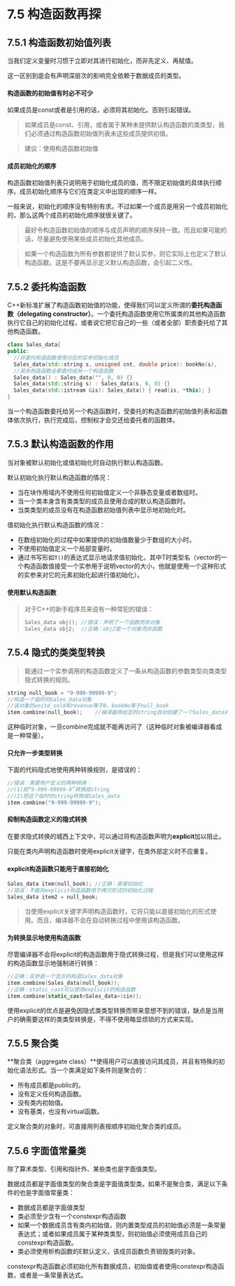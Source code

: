 # 7.5 构造函数再探



## 7.5.1 构造函数初始值列表

当我们定义变量时习惯于立即对其进行初始化，而非先定义、再赋值。

这一区别到底会有声明深层次的影响完全依赖于数据成员的类型。

#### 构造函数的初始值有时必不可少

如果成员是const或者是引用的话，必须将其初始化。否则引起错误。

> 如果成员是const、引用，或者属于某种未提供默认构造函数的类类型，我们必须通过构造函数初始值列表未这些成员提供初值。

> 建议：使用构造函数初始值

#### 成员初始化的顺序

构造函数初始值列表只说明用于初始化成员的值，而不限定初始值的具体执行顺序。成员初始化顺序与它们在类定义中出现的顺序一样。

一般来说，初始化的顺序没有特别有求。不过如果一个成员是用另一个成员初始化的，那么这两个成员的初始化顺序就很关键了。

> 最好令构造函数初始值的顺序与成员声明的顺序保持一致。而且如果可能的话，尽量避免使用某些成员初始化其他成员。

> 如果一个构造函数为所有参数都提供了默认实参，则它实际上也定义了默认构造函数。这是不要再显示定义默认构造函数，会引起二义性。



## 7.5.2 委托构造函数

C++新标准扩展了构造函数初始值的功能，使得我们可以定义所谓的**委托构造函数（delegating constructor）**。一个委托构造函数使用它所属类的其他构造函数执行它自己的初始化过程，或者说它把它自己的一些（或者全部）职责委托给了其他构造函数。

```c++
class Sales_data{
public:
  //非委托构造函数使用对应的实参初始化成员
  Sales_data(std::string s, unsigned cnt, double price): bookNo(s), 	 units_sold(cnt), revenue(cnt*price){}
  //其余构造函数全都委托给另一个构造函数
  Sales_data() : Sales_data("", 0, 0) {}
  Sales_data(std::string s) : Sales_data(s, 0, 0) {}
  Sales_data(std::istream &is): Sales_data() { read(is, *this); }
}
```

当一个构造函数委托给另一个构造函数时，受委托的构造函数的初始值列表和函数体依次执行，执行完成后，控制权才会交还给委托者的函数体。



## 7.5.3 默认构造函数的作用

当对象被默认初始化或值初始化时自动执行默认构造函数。

默认初始化执行默认构造函数的情况：

- 当在块作用域内不使用任何初始值定义一个非静态变量或者数组时。
- 当一个类本身含有类类型的成员且使用合成的默认构造函数时。
- 当类类型的成员没有在构造函数初始值列表中显示地初始化时。

值初始化执行默认构造函数的情况：

- 在数组初始化的过程中如果提供的初始值数量少于数组的大小时。
- 不使用初始值定义一个局部变量时。
- 通过书写形如`T()`的表达式显示地请求值初始化，其中T时类型名（vector的一个构造函数值接受一个实参用于说明vector的大小，他就是使用一个这种形式的实参来对它的元素初始化起进行值初始化）。

#### 使用默认构造函数

> 对于C++的新手程序员来说有一种常犯的错误：
>
> ```c++
> Sales_data obj();	//错误：声明了一个函数而非对象
> Sales_data obj2;	//正确：obj2是一个对象而非函数
> ```



## 7.5.4 隐式的类类型转换

> 能通过一个实参调用的构造函数定义了一条从构造函数的参数类型向类类型隐式转换的规则。

```c++
string null_book = "9-999-99999-9";
//构造一个临时的Sales_data对象
//该对象的unitd_sold和revenue等于0，bookNo等于null_book
item.combine(null_book);	//编译器用给定的string自动创建了一个Sales_data对象，这个新生成的临时对象被传递给combine
```

这种临时对象，一旦combine完成就不能再访问了（这种临时对象被编译器看成是一种常量）。

#### 只允许一步类型转换

下面的代码隐式地使用两种转换规则，是错误的：

```c++
//错误：需要用户定义的两种转换：
//(1)把“9-999-99999-9”转换成string
//(2)把这个临时的string转换成Sales_data
item.combine("9-999-99999-9");
```

#### 抑制构造函数定义的隐式转换

在要求隐式转换的城西上下文中，可以通过将构造函数声明为**explicit**加以阻止。

只能在类内声明构造函数时使用explicit关键字，在类外部定义时不应重复。

#### explicit构造函数只能用于直接初始化

```c++
Sales_data item(null_book);	//正确：直接初始化
//错误：不能将explicit构造函数用于拷贝形式的初始化过程
Sales_data item2 = null_book;
```

> 当使用explicit关键字声明构造函数时，它将只能以直接初始化的形式使用。而且，编译器不会在自动转换过程中使用该构造函数。

#### 为转换显示地使用构造函数

尽管编译器不会将explicit的构造函数用于隐式转换过程，但是我们可以使用这样的构造函数显示地强制进行转换：

```c++
//正确：实参是一个显示的构造Sales_data对象
item.combine(Sales_data(null_book));
//正确：static_cast可以使用explicit的构造函数
item.combine(static_cast<Sales_data>(cin));
```

使用explicit的优点是避免因隐式类类型转换而带来意想不到的错误，缺点是当用户的确需要这样的类类型转换是，不得不使用略显烦琐的方式来实现。



## 7.5.5 聚合类

**聚合类（aggregate class）**使得用户可以直接访问其成员，并且有特殊的初始化语法形式。当一个类满足如下条件则是聚合的：

- 所有成员都是public的。
- 没有定义任何构造函数。
- 没有类内初始值。
- 没有基类，也没有virtual函数。

定义聚合类的对象时，可直接用列表按顺序初始化聚合类的成员。



## 7.5.6 字面值常量类

除了算术类型、引用和指针外、某些类也是字面值类型。

数据成员都是字面值类型的聚合类是字面值类型类。如果不是聚合类，满足以下条件的也是字面值常量类：

- 数据成员都是字面值类型
- 类必须至少含有一个constexpr构造函数
- 如果一个数据成员含有类内初始值，则内置类型成员的初始值必须是一条常量表达式；或者如果成员属于某种类类型，则初始值必须使用成员自己的constexpr构造函数。
- 类必须使用析构函数的E默认定义，该成员函数负责销毁类的对象。

constexpr构造函数必须初始化所有数据成员，初始值或者使用constexpr构造函数，或者是一条常量表达式。